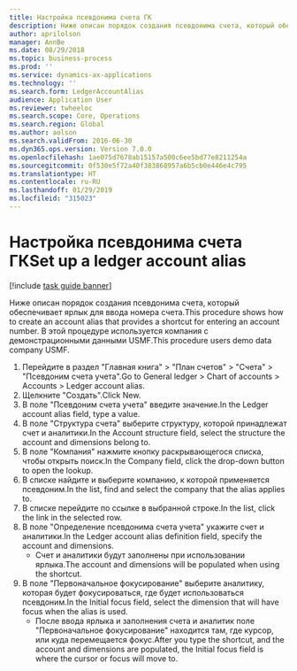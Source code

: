 ```yaml
---
title: Настройка псевдонима счета ГК
description: Ниже описан порядок создания псевдонима счета, который обеспечивает ярлык для ввода номера счета.
author: aprilolson
manager: AnnBe
ms.date: 08/29/2018
ms.topic: business-process
ms.prod: ''
ms.service: dynamics-ax-applications
ms.technology: ''
ms.search.form: LedgerAccountAlias
audience: Application User
ms.reviewer: twheeloc
ms.search.scope: Core, Operations
ms.search.region: Global
ms.author: aolson
ms.search.validFrom: 2016-06-30
ms.dyn365.ops.version: Version 7.0.0
ms.openlocfilehash: 1ae075d7678ab15157a500c6ee5bd77e8211254a
ms.sourcegitcommit: 0f530e5f72a40f383868957a6b5cb0e446e4c795
ms.translationtype: HT
ms.contentlocale: ru-RU
ms.lasthandoff: 01/29/2019
ms.locfileid: "315023"
---
```

# <a name="set-up-a-ledger-account-alias"></a><span data-ttu-id="e4964-103">Настройка псевдонима счета ГК</span><span class="sxs-lookup"><span data-stu-id="e4964-103">Set up a ledger account alias</span></span>

[!include [task guide banner](../../includes/task-guide-banner.md)]

<span data-ttu-id="e4964-104">Ниже описан порядок создания псевдонима счета, который обеспечивает ярлык для ввода номера счета.</span><span class="sxs-lookup"><span data-stu-id="e4964-104">This procedure shows how to create an account alias that provides a shortcut for entering an account number.</span></span> <span data-ttu-id="e4964-105">В этой процедуре используется компания с демонстрационными данными USMF.</span><span class="sxs-lookup"><span data-stu-id="e4964-105">This procedure users demo data company USMF.</span></span>

1. <span data-ttu-id="e4964-106">Перейдите в раздел "Главная книга" > "План счетов" > "Счета" > "Псевдоним счета учета".</span><span class="sxs-lookup"><span data-stu-id="e4964-106">Go to General ledger > Chart of accounts > Accounts > Ledger account alias.</span></span>
2. <span data-ttu-id="e4964-107">Щелкните "Создать".</span><span class="sxs-lookup"><span data-stu-id="e4964-107">Click New.</span></span>
3. <span data-ttu-id="e4964-108">В поле "Псевдоним счета учета" введите значение.</span><span class="sxs-lookup"><span data-stu-id="e4964-108">In the Ledger account alias field, type a value.</span></span>
4. <span data-ttu-id="e4964-109">В поле "Структура счета" выберите структуру, которой принадлежат счет и аналитики.</span><span class="sxs-lookup"><span data-stu-id="e4964-109">In the Account structure field, select the structure the account and dimensions belong to.</span></span>
5. <span data-ttu-id="e4964-110">В поле "Компания" нажмите кнопку раскрывающегося списка, чтобы открыть поиск.</span><span class="sxs-lookup"><span data-stu-id="e4964-110">In the Company field, click the drop-down button to open the lookup.</span></span>
6. <span data-ttu-id="e4964-111">В списке найдите и выберите компанию, к которой применяется псевдоним.</span><span class="sxs-lookup"><span data-stu-id="e4964-111">In the list, find and select the company that the alias applies to.</span></span>
7. <span data-ttu-id="e4964-112">В списке перейдите по ссылке в выбранной строке.</span><span class="sxs-lookup"><span data-stu-id="e4964-112">In the list, click the link in the selected row.</span></span>
8. <span data-ttu-id="e4964-113">В поле "Определение псевдонима счета учета" укажите счет и аналитики.</span><span class="sxs-lookup"><span data-stu-id="e4964-113">In the Ledger account alias definition field, specify the account and dimensions.</span></span>
    * <span data-ttu-id="e4964-114">Счет и аналитики будут заполнены при использовании ярлыка.</span><span class="sxs-lookup"><span data-stu-id="e4964-114">The account and dimensions will be populated when using the shortcut.</span></span>  
9. <span data-ttu-id="e4964-115">В поле "Первоначальное фокусирование" выберите аналитику, которая будет фокусироваться, где будет использоваться псевдоним.</span><span class="sxs-lookup"><span data-stu-id="e4964-115">In the Initial focus field, select the dimension that will have focus when the alias is used.</span></span>
    * <span data-ttu-id="e4964-116">После ввода ярлыка и заполнения счета и аналитик поле "Первоначальное фокусирование" находится там, где курсор, или куда перемещается фокус.</span><span class="sxs-lookup"><span data-stu-id="e4964-116">After you type the shortcut, and the account and dimensions are populated, the Initial focus field is where the cursor or focus will move to.</span></span>  

